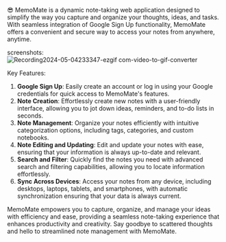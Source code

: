😎 MemoMate is a dynamic note-taking web application designed to simplify the way you capture and organize your thoughts, ideas, and tasks. With seamless integration of Google Sign Up functionality, MemoMate offers a convenient and secure way to access your notes from anywhere, anytime.

screenshots: ![Recording2024-05-04233347-ezgif com-video-to-gif-converter](https://github.com/add0203/MemoMate/assets/120220077/dbbe7a1e-6194-4fe6-85a7-c5f4848cf2e4)


Key Features:
1. **Google Sign Up**: Easily create an account or log in using your Google credentials for quick access to MemoMate's features.
2. **Note Creation**: Effortlessly create new notes with a user-friendly interface, allowing you to jot down ideas, reminders, and to-do lists in seconds.
3. **Note Management**: Organize your notes efficiently with intuitive categorization options, including tags, categories, and custom notebooks.
4. **Note Editing and Updating**: Edit and update your notes with ease, ensuring that your information is always up-to-date and relevant.
5. **Search and Filter**: Quickly find the notes you need with advanced search and filtering capabilities, allowing you to locate information effortlessly.
6. **Sync Across Devices**: Access your notes from any device, including desktops, laptops, tablets, and smartphones, with automatic synchronization ensuring that your data is always current.

MemoMate empowers you to capture, organize, and manage your ideas with efficiency and ease, providing a seamless note-taking experience that enhances productivity and creativity. Say goodbye to scattered thoughts and hello to streamlined note management with MemoMate.
